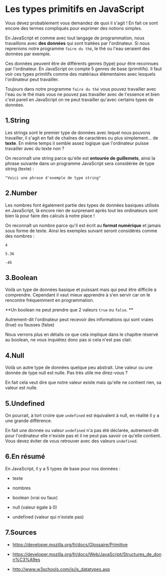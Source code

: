 # Les types primitifs en JavaScript

Vous devez probablement vous demandez de quoi il s'agit ! En fait ce sont encore des termes compliqués pour exprimer des notions simples.

En JavaScript et comme avec tout langage de programmation, nous travaillons avec **des données** qui sont traitées par l'ordinateur. Si nous reprenions notre programme ```faire du thé```, le thé ou l'eau seraient des données par exemple.

Ces données peuvent être de différents genres (type) pour être reconnues par l'ordinateur. En JavaScript on compte 5 genres de base (primitifs). Il faut voir ces types primitifs comme des matériaux élémentaires avec lesquels l'ordinateur peut travailler.

Toujours dans notre programme ```faire du thé``` vous pouvez travailler avec l'eau ou le thé mais vous ne pouvez pas travailler avec de l'essence et bien c'est pareil en JavaScript on ne peut travailler qu'avec certains types de données.

## 1\.String

Les strings sont le premier type de données avec lequel nous pouvons travailler, il s'agit en fait de chaînes de caractères ou plus simplement... de **texte**. En même temps il semble assez logique que l'ordinateur puisse travailler avec du texte non ?

On reconnaît une string parce qu'elle est **entourée de guillemets**, ainsi la phrase suivante dans un programme JavaScript sera considérée de type string (texte) :

```
"Voici une phrase d'exemple de type string"

```

## 2\.Number

Les nombres font également partie des types de données basiques utilisés en JavaScript, là encore rien de surprenant après tout les ordinateurs sont bien là pour faire des calculs à notre place !

On reconnaît un nombre parce qu'il est écrit au **format numérique** et jamais sous forme de texte. Ainsi les exemples suivant seront considérés comme des nombres :

```
4

5.36

-45

```

## 3\.Boolean

Voilà un type de données basique et puissant mais qui peut être difficile à comprendre. Cependant il vaut mieux apprendre à s'en servir car on le rencontre fréquemment en programmation.

**Un boolean ne peut prendre que 2 valeurs ```true``` ou ```false```. **

Autrement-dit l'ordinateur peut recevoir des informations qui sont vraies (true) ou fausses (false)

Nous verrons plus en détails ce que cela implique dans le chapitre réservé au boolean, ne vous inquiétez donc pas si cela n'est pas clair.

## 4\.Null

Voilà un autre type de données quelque peu abstrait. Une valeur ou une donnée de type null est nulle. Pas très utile me direz-vous ?

En fait cela veut dire que notre valeur existe mais qu'elle ne contient rien, sa valeur est nulle.

## 5\.Undefined

On pourrait, à tort croire que ```undefined``` est équivalent à null, en réalité il y a une grande différence.

En fait une donnée ou valeur ```undefined``` n'a pas été déclarée, autrement-dit pour l'ordinateur elle n'existe pas et il ne peut pas savoir ce qu'elle contient. Vous devez éviter de vous retrouver avec des valeurs ```undefined```.

## 6\.En résumé

En JavaScript, il y a 5 types de base pour nos données :

- texte

- nombres

- boolean (vrai ou faux)

- null (valeur égale à 0)

- undefined (valeur qui n'existe pas)

## 7\.Sources

- https://developer.mozilla.org/fr/docs/Glossaire/Primitive

- https://developer.mozilla.org/fr/docs/Web/JavaScript/Structures_de_donn%C3%A9es

- http://www.w3schools.com/js/js_datatypes.asp
